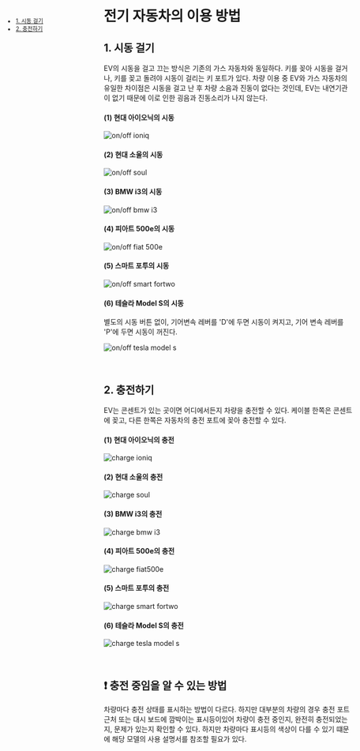 <ui class="subnavi" style="position:fixed;left: 3em; top:10em; font-size: 0.8em;">
    <li><a href = "#usage_on"><bold>1. 시동 걸기</bold></a></li>
    <li><a href = "#usage_charge"><bold>2. 충전하기 </bold></a></li>
</ui>

# 전기 자동차의 이용 방법

<p id = "usage_on"></p>

## 1. 시동 걸기
EV의 시동을 걸고 끄는 방식은 기존의 가스 자동차와 동일하다. 키를 꽂아 시동을 걸거나, 키를 꽂고 돌려야 시동이 걸리는 키 포트가 있다. 차량 이용 중 EV와 가스 자동차의 유일한 차이점은 시동을 걸고 난 후 차량 소음과 진동이 없다는 것인데, EV는 내연기관이 없기 때문에 이로 인한 굉음과 진동소리가 나지 않는다.

#### (1) 현대 아이오닉의 시동

![on/off ioniq](assets/img/faq_onoff_ioniq.jpg)

#### (2) 현대 소울의 시동

![on/off soul](assets/img/faq_onoff_soul.jpg)

#### (3) BMW i3의 시동

![on/off bmw i3](assets/img/faq_onoff_bmw.jpg)

#### (4) 피아트 500e의 시동

![on/off fiat 500e](assets/img/faq_onoff_fiat500.jpg)

#### (5) 스마트 포투의 시동

![on/off smart fortwo](assets/img/faq_onoff_smartfortwo.jpg)

#### (6) 테슬라 Model S의 시동
별도의 시동 버튼 없이, 기어변속 레버를 'D'에 두면 시동이 켜지고, 기어 변속 레버를 'P'에 두면 시동이 꺼진다. 

![on/off tesla model s](assets/img/faq_onoff_tesla.png)

<br>

<p id = "usage_charge"></p>

## 2. 충전하기
EV는 콘센트가 있는 곳이면 어디에서든지 차량을 충전할 수 있다. 
케이블 한쪽은 콘센트에 꽂고, 다른 한쪽은 자동차의 충전 포트에 꽂아 충전할 수 있다. 

#### (1) 현대 아이오닉의 충전

![charge ioniq](assets/img/faq_charge_ioniq.jpg)

#### (2) 현대 소울의 충전

![charge soul](assets/img/faq_charge_soul.jpg)

#### (3) BMW i3의 충전

![charge bmw i3](assets/img/faq_charge_bmw.jpg)

#### (4) 피아트 500e의 충전

![charge fiat500e](assets/img/faq_charge_fiat.jpg)

#### (5) 스마트 포투의 충전

![charge smart fortwo](assets/img/faq_charge_fortwo.jpg)

#### (6) 테슬라 Model S의 충전

![charge tesla model s](assets/img/faq_charge_tesla.jpg)

<br>

## ❗ 충전 중임을 알 수 있는 방법
차량마다 충전 상태를 표시하는 방법이 다르다. 하지만 대부분의 차량의 경우 충전 포트 근처 또는 대시 보드에 깜박이는 표시등이있어 차량이 충전 중인지, 완전히 충전되었는지, 문제가 있는지 확인할 수 있다. 
하지만 차량마다 표시등의 색상이 다를 수 있기 떄문에 해당 모델의 사용 설명서를 참조할 필요가 있다. 
